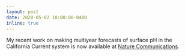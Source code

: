 ```yaml
---
layout: post
date: 2020-05-02 10:00:00-0400
inline: true 
---
```


My recent work on making multiyear forecasts of surface pH in the California Current system is now available at [Nature Communications](       https://www.nature.com/articles/s41467-020-15722-x).
